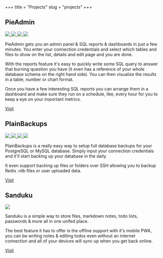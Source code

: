 +++
title = "Projects"
slug = "projects"
+++

<div class="project">
<h2>PieAdmin</h2>
<div class="project__images">
  <a href="/images/projects/pieadmin/homepage.png" target="_blank">
    <img src="/images/projects/pieadmin/homepage.png" />
  </a>
  <a href="/images/projects/pieadmin/dashboard.png" target="_blank">
    <img src="/images/projects/pieadmin/dashboard.png" />
  </a>
  <a href="/images/projects/pieadmin/report.png" target="_blank">
    <img src="/images/projects/pieadmin/report.png" />
  </a>
  <a href="/images/projects/pieadmin/view.png" target="_blank">
    <img src="/images/projects/pieadmin/view.png" />
  </a>
</div>

PieAdmin gets you an admin panel & SQL reports & dashboards in just a few
minutes. You enter your connection credentials and select which tables and
files to show on the list, details and edit page and you are done.

With the reports feature it's easy to quickly write some SQL query to answer
that burning question you have (it even has a reference of your whole database
schema on the right hand side). You can then visualize the results in a table,
number or chart format.

Once you have a few interesting SQL reports you can arrange them in a dashboard
and make sure they run on a schedule, like, every hour for you to keep a eye
on your important metrics.

<a href="https://www.pieadmin.com/" target="_blank" class="button">Visit</a>

</div>

<div class="project">
<h2>PlainBackups</h2>
<div class="project__images">
  <a href="/images/projects/plainbackups/homepage.png" target="_blank">
    <img src="/images/projects/plainbackups/homepage.png" />
  </a>
  <a href="/images/projects/plainbackups/list.png" target="_blank">
    <img src="/images/projects/plainbackups/list.png" />
  </a>
  <a href="/images/projects/plainbackups/target.png" target="_blank">
    <img src="/images/projects/plainbackups/target.png" />
  </a>
  <a href="/images/projects/plainbackups/members.png" target="_blank">
    <img src="/images/projects/plainbackups/members.png" />
  </a>
</div>

PlainBackups is a really easy way to setup full database backups for your
PostgreSQL or MySQL database. Simply input your connection credentials and
it'll start backing up your database in the daily.

It even support backing up files or folders over SSH allowing you to backup
Redis .rdb files or user uploaded data.

<a href="https://www.plainbackups.com/" target="_blank" class="button">Visit</a>

</div>

<div class="project">
<h2>Sanduku</h2>
<div class="project__images">
  <a href="/images/projects/sanduku/view.png" target="_blank">
    <img src="/images/projects/sanduku/view.png" />
  </a>
</div>

Sanduku is a simple way to store files, markdown notes, todo lists, passwords &
more all in one unifed place.

The best feature it has to offer is the offline support with it's mobile PWA,
you can be writing notes & editing todos even without an internet connection
and all of your devices will sync up when you get back online.

<a href="https://sanduku.atriumph.com/" target="_blank" class="button">Visit</a>

</div>
